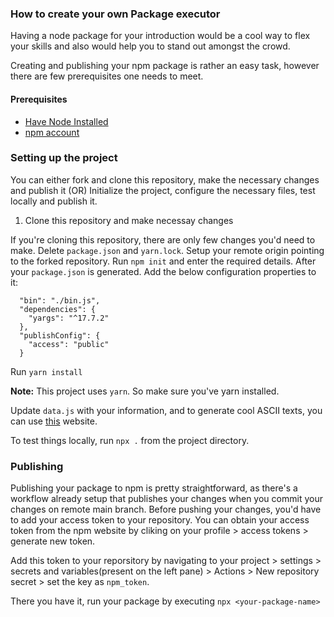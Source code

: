 ### How to create your own Package executor

Having a node package for your introduction would be a cool way to flex your skills and also would help you to stand out amongst the crowd.

Creating and publishing your npm package is rather an easy task, however there are few prerequisites one needs to meet.

#### Prerequisites

- [Have Node Installed](https://nodejs.org/en/download)
- [npm account](https://npmjs.com)

### Setting up the project

You can either fork and clone this repository, make the necessary changes and publish it
(OR)
Initialize the project, configure the necessary files, test locally and publish it.

1. Clone this repository and make necessay changes

If you're cloning this repository, there are only few changes you'd need to make.
Delete `package.json` and `yarn.lock`.
Setup your remote origin pointing to the forked repository.
Run `npm init` and enter the required details.
After your `package.json` is generated. Add the below configuration properties to it:

```
  "bin": "./bin.js",
  "dependencies": {
    "yargs": "^17.7.2"
  },
  "publishConfig": {
    "access": "public"
  }
```

Run `yarn install`

<b>Note:</b> This project uses `yarn`. So make sure you've yarn installed.

Update `data.js` with your information, and to generate cool ASCII texts, you can use [this](https://fsymbols.com/generators/carty/) website.

To test things locally, run `npx .` from the project directory.

### Publishing

Publishing your package to npm is pretty straightforward, as there's a workflow already setup that publishes your changes when you commit your changes on remote main branch.
Before pushing your changes, you'd have to add your access token to your repository.
You can obtain your access token from the npm website by cliking on your profile > access tokens > generate new token.

Add this token to your reporsitory by navigating to your project > settings > secrets and variables(present on the left pane) > Actions > New repository secret > set the key as `npm_token`.

There you have it, run your package by executing `npx <your-package-name>`
